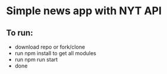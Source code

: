 # Simple news app with NYT API 

## To run:
- download repo or fork/clone
- run npm install to get all modules
- run npm run start
- done
